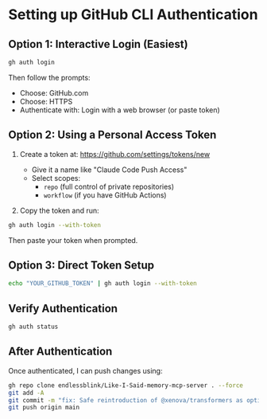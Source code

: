 # Setting up GitHub CLI Authentication

## Option 1: Interactive Login (Easiest)
```bash
gh auth login
```
Then follow the prompts:
- Choose: GitHub.com
- Choose: HTTPS
- Authenticate with: Login with a web browser (or paste token)

## Option 2: Using a Personal Access Token

1. Create a token at: https://github.com/settings/tokens/new
   - Give it a name like "Claude Code Push Access"
   - Select scopes:
     - `repo` (full control of private repositories)
     - `workflow` (if you have GitHub Actions)
   
2. Copy the token and run:
```bash
gh auth login --with-token
```
Then paste your token when prompted.

## Option 3: Direct Token Setup
```bash
echo "YOUR_GITHUB_TOKEN" | gh auth login --with-token
```

## Verify Authentication
```bash
gh auth status
```

## After Authentication
Once authenticated, I can push changes using:
```bash
gh repo clone endlessblink/Like-I-Said-memory-mcp-server . --force
git add -A
git commit -m "fix: Safe reintroduction of @xenova/transformers as optional dependency"
git push origin main
```